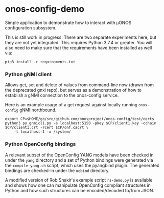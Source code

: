 # onos-config-demo
Simple application to demonstrate how to interact with µONOS configuration subsystem.

This is still work in progress. There are two separate experiments here, but they are not yet integrated.
This requires Python 3.7.4 or greater. You will also need to make sure that the requirements have been 
installed as well via:

```pip3 install -r requirements.txt```

### Python gNMI client
Allows get, set and delete of values from command-line now (drawn from the deprecated gnxi repo), but serves
as a demonstration of how to establish a gNMI connection to the onos-config service.

Here is an example usage of a get request against locally running `onos-config` gNMI northbound.
```
export CP=$HOME/go/src/github.com/onosproject/onos-config/test/certs
python3 py_gnmicli.py -e localhost:5150 -pkey $CP/client1.key -cchain $CP/client1.crt -rcert $CP/onf.cacrt \
    -t localhost-1 -x /system/
```

### Python OpenConfig bindings
A relevant subset of the OpenConfig YANG models have been checked in under the `yang` directory and a set of 
Python bindings were generated via the `compile-yang.sh` script, which uses the pyangbind plugin.
The generated bindings are checked-in under the `ocbind` directory.

A modified version of Rob Shakir's example script `rs-demo.py` is available and shows how one can manipulate 
OpenConfig compliant structures in Python and how such structures can be encoded/decoded to/from JSON.
